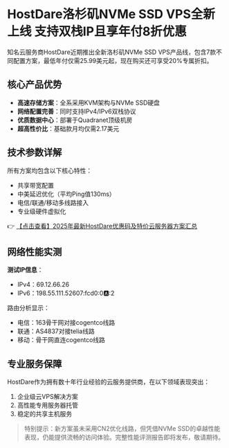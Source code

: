 # HostDare洛杉矶NVMe SSD VPS全新上线 支持双栈IP且享年付8折优惠

知名云服务商HostDare近期推出全新洛杉矶NVMe SSD VPS产品线，包含7款不同配置方案，最低年付仅需25.99美元起，现在购买还可享受20%专属折扣。

## 核心产品优势

- **高速存储方案**：全系采用KVM架构与NVMe SSD硬盘
- **网络配置完善**：同时支持IPv4/IPv6双栈协议
- **优质数据中心**：部署于Quadranet顶级机房
- **超高性价比**：基础款月均仅需2.17美元

## 技术参数详解

所有方案均包含以下核心特性：

- 共享带宽配置
- 中美延迟优化（平均Ping值130ms）
- 电信/联通/移动多线路接入
- 专业级硬件虚拟化

👉 [【点击查看】2025年最新HostDare优惠码及特价云服务器方案汇总](https://bit.ly/hostdare)

## 网络性能实测

**测试IP信息**：
- IPv4：69.12.66.26
- IPv6：198.55.111.52607:fcd0:0:a::2

路由分析显示：
- 电信：163骨干网对接cogentco线路
- 联通：AS4837对接telia线路
- 移动：骨干网直连cogentco线路

## 专业服务保障

HostDare作为拥有数十年行业经验的云服务提供商，在以下领域表现突出：
1. 企业级云VPS解决方案
2. 高性能专用服务器托管
3. 稳定的共享主机服务

> 特别提示：新方案虽未采用CN2优化线路，但凭借NVMe SSD的卓越性能表现，仍能提供流畅的访问体验。完整性能评测报告即将发布，敬请期待。